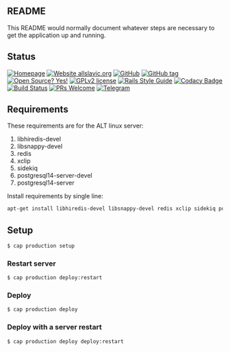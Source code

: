 ## README

This README would normally document whatever steps are necessary to get the
application up and running.

## Status

[![Homepage](http://img.shields.io/badge/home-allslavic.org-blue.svg)](http://allslavic.org)
[![Website allslavic.org](https://img.shields.io/website-up-down-green-red/http/api.allslavic.org.svg)](http://allslavic.org/)
[![GitHub](http://img.shields.io/badge/github-znamenica/allslavic-blue.svg)](http://github.com/znamenica/allslavic)
[![GitHub tag](https://img.shields.io/github/tag/znamenica/allslavic.svg)](https://GitHub.com/znamenica/allslavic/tags/)
[![Open Source? Yes!](https://badgen.net/badge/Open%20Source%20%3F/Yes%21/blue?icon=github)](https://github.com/znamenica/allslavic)
[![GPLv2 license](https://img.shields.io/badge/License-GPLv2-blue.svg)](https://www.gnu.org/licenses/old-licenses/gpl-2.0.txt)
[![Rails Style Guide](https://img.shields.io/badge/code_style-rubocop-brightgreen.svg)](https://github.com/rubocop/rubocop-rails)
[![Codacy Badge](https://app.codacy.com/project/badge/Grade/7b54042517c742398b88d07d304de786)](https://www.codacy.com/gh/znamenica/allslavic/dashboard?utm_source=github.com&amp;utm_medium=referral&amp;utm_content=znamenica/allslavic&amp;utm_campaign=Badge_Grade)
[![Build Status](https://img.shields.io/endpoint.svg?url=https%3A%2F%2Factions-badge.atrox.dev%2Fznamenica%2Fallslavic%2Fbadge&style=flat&logo=none)](https://actions-badge.atrox.dev/znamenica/allslavic/goto)
[![PRs Welcome](https://img.shields.io/badge/PRs-welcome-brightgreen.svg?style=flat-square)](https://github.com/znamenica/allslavic/pulls)
[![Telegram](https://badgen.net/badge/icon/telegram?icon=telegram&labe)](https://t.me/interslavic)

## Requirements

These requirements are for the ALT linux server:

1. libhiredis-devel
2. libsnappy-devel
3. redis
4. xclip
5. sidekiq
6. postgresql14-server-devel
7. postgresql14-server


Install requirements by single line:

```bash
apt-get install libhiredis-devel libsnappy-devel redis xclip sidekiq postgresql14-server-devel postgresql14-server
```

## Setup

```bash
$ cap production setup
```

### Restart server

```bash
$ cap production deploy:restart
```

### Deploy

```bash
$ cap production deploy
```

### Deploy with a server restart

```bash
$ cap production deploy deploy:restart
```
